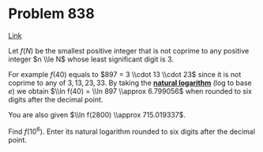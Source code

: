 # Problem 838

[Link](https://projecteuler.net/problem=838)

Let $f(N)$ be the smallest positive integer that is not coprime to any positive integer $n \\le N$ whose least significant digit is $3$.

For example $f(40)$ equals to $897 = 3 \\cdot 13 \\cdot 23$ since it is not coprime to any of $3,13,23,33$. By taking the **[natural logarithm](https://en.wikipedia.org/wiki/Natural_logarithm)** (log to base $e$) we obtain $\\ln f(40) = \\ln 897 \\approx 6.799056$ when rounded to six digits after the decimal point.

You are also given $\\ln f(2800) \\approx 715.019337$.

Find $f(10^6)$. Enter its natural logarithm rounded to six digits after the decimal point.
